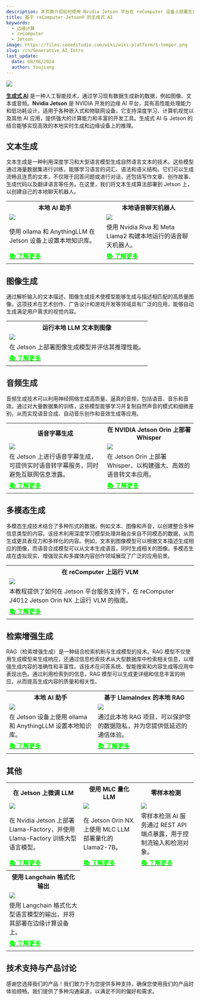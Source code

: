 ```yaml
---
description: 本页面介绍如何使用 Nvidia Jetson 平台在 reComputer 设备上部署生成式 AI 技术，包括文本生成、图像生成、音频生成、多模态生成以及检索增强生成。详细说明了每项技术的应用场景、技术特点以及相关资源链接，为开发者提供全面的参考资料和技术支持信息。
title: 基于 reComputer-Jetson® 的生成式 AI
keywords:
  - 边缘计算
  - reComputer 
  - Jetson
image: https://files.seeedstudio.com/wiki/wiki-platform/S-tempor.png
slug: /cn/Generative_AI_Intro
last_update:
  date: 08/06/2024
  author: Youjiang
---
```


<div style={{textAlign:'center'}}>
    <a href="https://github.com/Seeed-Projects/jetson-examples">
        <img src="https://files.seeedstudio.com/wiki/reComputer/deploy-genai-on-jetson.png" style={{width:800, height:'auto'}}/>
    </a>
</div>

[**生成式 AI**](https://www.seeedstudio.com/edge-ai/generative-ai) 是一种人工智能技术，通过学习现有数据生成新的数据，例如图像、文本或音频。**Nvidia Jetson** 是 NVIDIA 开发的边缘 AI 平台，具有高性能处理能力和低功耗设计，适用于各种嵌入式和物联网设备。它支持深度学习、计算机视觉以及其他 AI 应用，提供强大的计算能力和丰富的开发工具。生成式 AI 与 Jetson 的结合能够实现高效的本地实时生成和边缘设备上的推理。

## 文本生成

文本生成是一种利用深度学习和大型语言模型生成自然语言文本的技术。这些模型通过海量数据集进行训练，能够学习语言的词汇、语法和语义结构。它们可以生成流畅且连贯的文本，不仅限于回答问题或进行对话，还包括写作文章、创作故事、生成代码以及翻译语言等任务。在这里，我们将文本生成算法部署到 Jetson 上，以创建自己的本地聊天机器人。

<div class="table-center">
    <table class="table-nobg">
        <tr class="table-trnobg">
            <th class="table-trnobg"><font size={"4"}>本地 AI 助手</font></th>
            <th class="table-trnobg"><font size={"4"}>本地语音聊天机器人</font></th>
        </tr>
        <tr class="table-trnobg"></tr>
        <tr class="table-trnobg">
            <td class="table-trnobg">
                <div style={{textAlign:'center'}}>
                    <img src="https://files.seeedstudio.com/wiki/reComputer/Application/local-ai-assistant/ai-assistant.png" style={{width:300, height:'auto'}}/>
                </div>
            </td>
            <td class="table-trnobg">
                <div style={{textAlign:'center'}}>
                    <img src="https://files.seeedstudio.com/wiki/reComputer/Application/Local_Voice_Chatbot/workflow.png" style={{width:300, height:'auto'}}/>
                </div>
            </td>
        </tr>
        <tr class="table-trnobg"></tr>
        <tr class="table-trnobg">
            <td className="table-trnobg" style={{ textAlign: 'justify', width: '300px' }}><font size={"2"}>使用 ollama 和 AnythingLLM 在 Jetson 设备上设置本地知识库。</font></td>
            <td className="table-trnobg" style={{ textAlign: 'justify', width: '300px' }}><font size={"2"}>使用 Nvidia Riva 和 Meta Llama2 构建本地运行的语音聊天机器人。</font></td>
        </tr>
        <tr class="table-trnobg"></tr>
        <tr class="table-trnobg">
            <td class="table-trnobg"><div class="get_one_now_container" style={{textAlign: 'center'}}><a class="get_one_now_item" href="https://wiki.seeedstudio.com/cn/local_ai_ssistant/"><strong><span><font color={'FFFFFF'} size={"4"}>📚 了解更多</font></span></strong></a></div></td>
            <td class="table-trnobg"><div class="get_one_now_container" style={{textAlign: 'center'}}><a class="get_one_now_item" href="https://wiki.seeedstudio.com/cn/Local_Voice_Chatbot/"><strong><span><font color={'FFFFFF'} size={"4"}>📚 了解更多</font></span></strong></a></div></td>
        </tr>
    </table>
</div>

## 图像生成

通过解析输入的文本描述，图像生成技术使模型能够生成与描述相匹配的高质量图像。这项技术在艺术创作、广告设计和游戏开发等领域具有广泛的应用，能够自动生成满足用户需求的视觉内容。

<div class="table-center">
    <table class="table-nobg">
        <tr class="table-trnobg">
            <th class="table-trnobg"><font size={"4"}>运行本地 LLM 文本到图像</font></th>
        </tr>
        <tr class="table-trnobg"></tr>
        <tr class="table-trnobg">
            <td class="table-trnobg">
                <div style={{textAlign:'center'}}>
                    <img src="https://files.seeedstudio.com/wiki/wiki-ranger/Contributions/Nvidia_Jetson_recomputer_LLM_texto-to-image/28_dreamshaperxl_image_result.png" style={{width:300, height:'300'}}/>
                </div>
            </td>
        </tr>
        <tr class="table-trnobg"></tr>
        <tr class="table-trnobg">
            <td className="table-trnobg" style={{ textAlign: 'justify', width: '300px' }}><font size={"2"}> 在 Jetson 上部署图像生成模型并评估其推理性能。</font></td>
        </tr>
        <tr class="table-trnobg"></tr>
        <tr class="table-trnobg">
            <td class="table-trnobg">
                <div class="get_one_now_container" style={{textAlign: 'center'}}>
                    <a class="get_one_now_item" href="https://wiki.seeedstudio.com/cn/How_to_run_local_llm_text_to_image_on_reComputer/"><strong><span><font color={'FFFFFF'} size={"4"}>📚 了解更多</font></span></strong></a>
                </div>
            </td>
        </tr>
    </table>
</div>

## 音频生成

音频生成技术可以利用神经网络生成高质量、逼真的音频，包括语音、音乐和音效。通过对大量数据集的训练，这些模型能够学习并复制自然声音的模式和细微差别，从而实现语音合成、自动音乐创作和音效生成等应用。

<div class="table-center">
    <table class="table-nobg">
        <tr class="table-trnobg">
            <th class="table-trnobg"><font size={"4"}>语音字幕生成</font></th>
            <th class="table-trnobg"><font size={"4"}>在 NVIDIA Jetson Orin 上部署 Whisper</font></th>
        </tr>
        <tr class="table-trnobg"></tr>
        <tr class="table-trnobg">
            <td class="table-trnobg">
                <div style={{textAlign:'center'}}>
                    <img src="https://files.seeedstudio.com/wiki/reComputer-Jetson/A608/recoder.gif" style={{width:300, height:'auto'}}/>
                </div>
            </td>
            <td class="table-trnobg">
                <div style={{textAlign:'center'}}>
                    <img src="https://files.seeedstudio.com/wiki/reComputer-Jetson/A608/Real-Time-Whisper.gif" style={{width:300, height:'300'}}/>
                </div>
            </td>
        </tr>
        <tr class="table-trnobg"></tr>
        <tr class="table-trnobg">
            <td className="table-trnobg" style={{ textAlign: 'justify', width: '300px'}}><font size={"2"}> 在 Jetson 上进行语音字幕生成，可提供实时语音转字幕服务，同时避免互联网信息泄露。</font></td>
            <td className="table-trnobg" style={{ textAlign: 'justify', width: '300px' }}><font size={"2"}> 在 Jetson Orin 上部署 Whisper，以构建强大、高效的语音转文本应用。</font></td>
        </tr>
        <tr class="table-trnobg"></tr>
        <tr class="table-trnobg">
            <td class="table-trnobg"><div class="get_one_now_container" style={{textAlign: 'center'}}><a class="get_one_now_item" href="https://wiki.seeedstudio.com/cn/Real%20Time%20Subtitle%20Recoder%20on%20Nvidia%20Jetson/"><strong><span><font color={'FFFFFF'} size={"4"}>📚 了解更多</font></span></strong></a></div></td>
            <td class="table-trnobg">
                <div class="get_one_now_container" style={{textAlign: 'center'}}>
                    <a class="get_one_now_item" href="https://wiki.seeedstudio.com/cn/Edge/NVIDIA_Jetson/Application/Generative_AI/Whisper_on_Jetson_for_Real_Time_Speech_to_Text/"><strong><span><font color={'FFFFFF'} size={"4"}>📚 了解更多</font></span></strong></a>
                </div>
            </td>
        </tr>
    </table>
</div>

## 多模态生成

多模态生成技术结合了多种形式的数据，例如文本、图像和声音，以创建整合多种信息类型的内容。该技术利用深度学习模型处理并融合来自不同模态的数据，从而生成更具表现力和多样化的内容。例如，文本到图像模型可以根据文本描述生成相应的图像，而语音合成模型可以从文本生成语音，同时生成相关的图像。多模态生成在虚拟现实、增强现实和多媒体内容创作领域展现了广泛的应用前景。

<div class="table-center">
    <table class="table-nobg">
        <tr class="table-trnobg">
            <th class="table-trnobg">
                <font size={"4"}>在 reComputer 上运行 VLM</font>
            </th>
        </tr>
        <tr class="table-trnobg"></tr>
        <tr class="table-trnobg">
            <td class="table-trnobg">
                <div style={{textAlign:'center'}}>
                    <img src="https://files.seeedstudio.com/wiki/reComputer/Application/vlm/vlmgif.gif" style={{width:300, height:'auto'}}/>
                </div>
            </td>
        </tr>
        <tr class="table-trnobg"></tr>
        <tr class="table-trnobg">
            <td className="table-trnobg" style={{ textAlign: 'justify', width: '300px'}}>
                <font size={"2"}> 本教程提供了如何在 Jetson 平台服务支持下，在 reComputer J4012 Jetson Orin NX 上运行 VLM 的指南。 </font>
            </td>
        </tr>
        <tr class="table-trnobg"></tr>
        <tr class="table-trnobg">
            <td class="table-trnobg">
                <div class="get_one_now_container" style={{textAlign: 'center'}}>
                    <a class="get_one_now_item" href="https://wiki.seeedstudio.com/cn/run_vlm_on_recomputer/">
                        <strong>
                            <span>
                                <font color={'FFFFFF'} size={"4"}>📚 了解更多</font>
                            </span>
                        </strong>
                    </a>
                </div>
            </td>
        </tr>
    </table>
</div>

## 检索增强生成

RAG（检索增强生成）是一种结合检索机制与生成模型的技术。RAG 模型不仅使用生成模型来生成响应，还通过信息检索技术从大型数据库中检索相关信息，以增强生成内容的准确性和丰富性。该技术在问答系统、智能搜索和内容生成等应用中表现出色。通过利用检索到的信息，RAG 模型可以生成更详细和信息丰富的响应，从而提高生成内容的质量和相关性。

<div class="table-center">
    <table class="table-nobg">
        <tr class="table-trnobg">
            <th class="table-trnobg">
                <font size={"4"}>本地 AI 助手</font>
            </th>
            <th class="table-trnobg">
                <font size={"4"}>基于 LlamaIndex 的本地 RAG</font>
            </th>
        </tr>
        <tr class="table-trnobg"></tr>
        <tr class="table-trnobg">
            <td class="table-trnobg">
                <div style={{textAlign:'center'}}>
                    <img src="https://files.seeedstudio.com/wiki/reComputer/Application/local-ai-assistant/ai-assistant.png" style={{width:300, height:'auto'}}/>
                </div>
            </td>
            <td class="table-trnobg">
                <div style={{textAlign:'center'}}>
                    <img src="https://files.seeedstudio.com/wiki/reComputer-Jetson/A608/RAG-MLC-Jetson.gif" style={{width:300, height:'auto'}}/>
                </div>
            </td>
        </tr>
        <tr class="table-trnobg"></tr>
        <tr class="table-trnobg">
            <td className="table-trnobg" style={{ textAlign: 'justify', width: '300px'}}>
                <font size={"2"}> 在 Jetson 设备上使用 ollama 和 AnythingLLM 设置本地知识库。 </font>
            </td>
            <td className="table-trnobg" style={{ textAlign: 'justify', width: '300px'}}>
                <font size={"2"}> 通过此本地 RAG 项目，可以保护您的数据隐私，并为您提供低延迟的通信体验。 </font>
            </td>
        </tr>
        <tr class="table-trnobg"></tr>
        <tr class="table-trnobg">
            <td class="table-trnobg">
                <div class="get_one_now_container" style={{textAlign: 'center'}}>
                    <a class="get_one_now_item" href="https://wiki.seeedstudio.com/cn/local_ai_ssistant/">
                        <strong>
                            <span>
                                <font color={'FFFFFF'} size={"4"}>📚 了解更多</font>
                            </span>
                        </strong>
                    </a>
                </div>
            </td>
            <td class="table-trnobg">
                <div class="get_one_now_container" style={{textAlign: 'center'}}>
                    <a class="get_one_now_item" href="https://wiki.seeedstudio.com/cn/Local_RAG_based_on_Jetson_with_LlamaIndex/">
                        <strong>
                            <span>
                                <font color={'FFFFFF'} size={"4"}>📚 了解更多</font>
                            </span>
                        </strong>
                    </a>
                </div>
            </td>
        </tr>
    </table>
</div>

## 其他

<div class="table-center">
    <table class="table-nobg">
        <tr class="table-trnobg">
            <th class="table-trnobg">
                <font size={"4"}>在 Jetson 上微调 LLM</font>
            </th>
            <th class="table-trnobg">
                <font size={"4"}>使用 MLC 量化 LLM</font>
            </th>
            <th class="table-trnobg">
                <font size={"4"}>零样本检测</font>
            </th>
        </tr>
        <tr class="table-trnobg"></tr>
        <tr class="table-trnobg">
            <td class="table-trnobg">
                <div style={{textAlign:'center'}}>
                    <img src="https://files.seeedstudio.com/wiki/reComputer-Jetson/Llama-Factory/run.gif" style={{width:300, height:'auto'}}/>
                </div>
            </td>
            <td class="table-trnobg">
                <div style={{textAlign:'center'}}>
                    <img src="https://files.seeedstudio.com/wiki/reComputer-Jetson/A608/MLC_LLM.gif" style={{width:300, height:'auto'}}/>
                </div>
            </td>
            <td class="table-trnobg">
                <div style={{textAlign:'center'}}>
                    <img src="https://files.seeedstudio.com/wiki/reComputer/Application/zero_shot_detection/fig1.gif" style={{width:300, height:'auto'}}/>
                </div>
            </td>
        </tr>
        <tr class="table-trnobg"></tr>
        <tr class="table-trnobg">
            <td className="table-trnobg" style={{ textAlign: 'justify', width: '300px'}}>
                <font size={"2"}> 在 Nvidia Jetson 上部署 Llama-Factory，并使用 Llama-Factory 训练大型语言模型。 </font>
            </td>
            <td className="table-trnobg" style={{ textAlign: 'justify', width: '300px'}}>
                <font size={"2"}> 在 Jetson Orin NX 上使用 MLC LLM 部署量化的 Llama2-7B。 </font>
            </td>
            <td className="table-trnobg" style={{ textAlign: 'justify', width: '300px'}}>
                <font size={"2"}> 零样本检测 AI 服务通过 REST API 端点暴露，用于控制流输入和检测对象。 </font>
            </td>
        </tr>
        <tr class="table-trnobg"></tr>
        <tr class="table-trnobg">
            <td class="table-trnobg">
                <div class="get_one_now_container" style={{textAlign: 'center'}}>
                    <a class="get_one_now_item" href="https://wiki.seeedstudio.com/cn/Finetune_LLM_on_Jetson/">
                        <strong>
                            <span>
                                <font color={'FFFFFF'} size={"4"}>📚 了解更多</font>
                            </span>
                        </strong>
                    </a>
                </div>
            </td>
            <td class="table-trnobg">
                <div class="get_one_now_container" style={{textAlign: 'center'}}>
                    <a class="get_one_now_item" href="https://wiki.seeedstudio.com/cn/Quantized_Llama2_7B_with_MLC_LLM_on_Jetson/">
                        <strong>
                            <span>
                                <font color={'FFFFFF'} size={"4"}>📚 了解更多</font>
                            </span>
                        </strong>
                    </a>
                </div>
            </td>
            <td class="table-trnobg">
                <div class="get_one_now_container" style={{textAlign: 'center'}}>
                    <a class="get_one_now_item" href="https://wiki.seeedstudio.com/cn/run_zero_shot_detection_on_recomputer/">
                        <strong>
                            <span>
                                <font color={'FFFFFF'} size={"4"}>📚 了解更多</font>
                            </span>
                        </strong>
                    </a>
                </div>
            </td>
        </tr>
        <tr class="table-trnobg"></tr>
        <tr class="table-trnobg">
            <th class="table-trnobg">
                <font size={"4"}>使用 Langchain 格式化输出</font>
            </th>    
        </tr>
        <tr class="table-trnobg"></tr>
        <tr class="table-trnobg">
            <td class="table-trnobg">
                <div style={{textAlign:'center'}}>
                    <img src="https://files.seeedstudio.com/wiki/reComputer/Application/Format_LLM_Opt/format_llm_opt.gif" style={{width:300, height:'auto'}}/>
                </div>
            </td>
        </tr>
        <tr class="table-trnobg"></tr>
        <tr class="table-trnobg">
            <td className="table-trnobg" style={{ textAlign: 'justify', width: '300px'}}>
                <font size={"2"}> 使用 Langchain 格式化大型语言模型的输出，并将其部署在边缘计算设备上。 </font>
            </td>
        </tr>
        <tr class="table-trnobg"></tr>
        <tr class="table-trnobg">
            <td class="table-trnobg">
                <div class="get_one_now_container" style={{textAlign: 'center'}}>
                    <a class="get_one_now_item" href="https://wiki.seeedstudio.com/cn/How_to_Format_the_Output_of_LLM_Using_Langchain_on_Jetson/">
                        <strong>
                            <span>
                                <font color={'FFFFFF'} size={"4"}>📚 了解更多</font>
                            </span>
                        </strong>
                    </a>
                </div>
            </td>
        </tr>
    </table>
</div>

## 技术支持与产品讨论

感谢您选择我们的产品！我们致力于为您提供多种支持，确保您使用我们的产品时体验顺畅。我们提供了多种沟通渠道，以满足不同的偏好和需求。

<div class="button_tech_support_container">
    <a href="https://forum.seeedstudio.com/" class="button_forum"></a> 
    <a href="https://www.seeedstudio.com/contacts" class="button_email"></a>
</div>

<div class="button_tech_support_container">
    <a href="https://discord.gg/eWkprNDMU7" class="button_discord"></a> 
    <a href="https://github.com/Seeed-Studio/wiki-documents/discussions/69" class="button_discussion"></a>
</div>